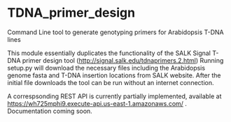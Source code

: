 # TDNA_primer_design
Command Line tool to generate genotyping primers for Arabidopsis T-DNA lines

This module essentially duplicates the functionality of the SALK Signal T-DNA primer design tool (http://signal.salk.edu/tdnaprimers.2.html)
Running setup.py will download the necessary files including the Arabidopsis genome fasta and T-DNA insertion locations from SALK website.
After the initial file downloads the tool can be run without an internet connection.

A correspsonding REST API is currently partially implemented, available at https://wh725mphi9.execute-api.us-east-1.amazonaws.com/ . Documentation coming soon.
